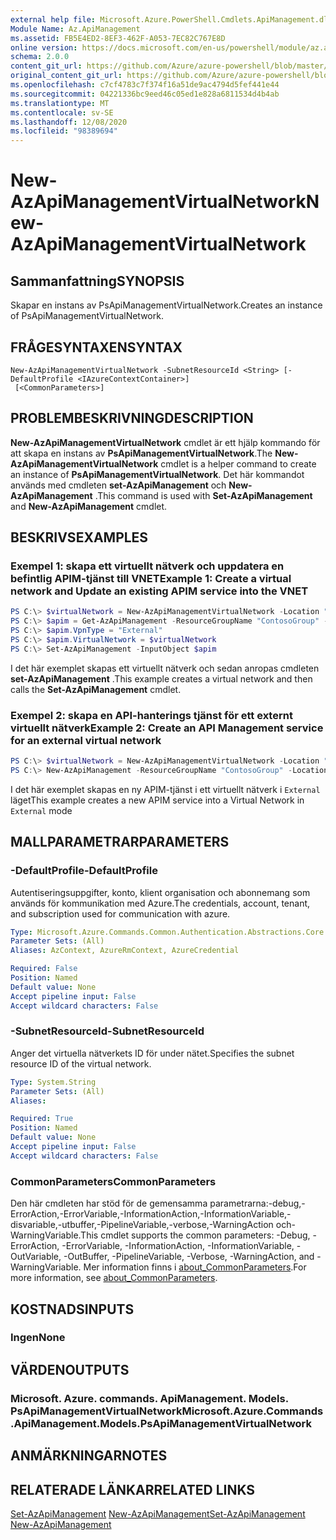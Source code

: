 ```yaml
---
external help file: Microsoft.Azure.PowerShell.Cmdlets.ApiManagement.dll-Help.xml
Module Name: Az.ApiManagement
ms.assetid: FB5E4ED2-8EF3-462F-A053-7EC82C767E8D
online version: https://docs.microsoft.com/en-us/powershell/module/az.apimanagement/new-azapimanagementvirtualnetwork
schema: 2.0.0
content_git_url: https://github.com/Azure/azure-powershell/blob/master/src/ApiManagement/ApiManagement/help/New-AzApiManagementVirtualNetwork.md
original_content_git_url: https://github.com/Azure/azure-powershell/blob/master/src/ApiManagement/ApiManagement/help/New-AzApiManagementVirtualNetwork.md
ms.openlocfilehash: c7cf4783c7f374f16a51de9ac4794d5fef441e44
ms.sourcegitcommit: 04221336bc9eed46c05ed1e828a6811534d4b4ab
ms.translationtype: MT
ms.contentlocale: sv-SE
ms.lasthandoff: 12/08/2020
ms.locfileid: "98389694"
---
```

# <span data-ttu-id="d029d-101">New-AzApiManagementVirtualNetwork</span><span class="sxs-lookup"><span data-stu-id="d029d-101">New-AzApiManagementVirtualNetwork</span></span>

## <span data-ttu-id="d029d-102">Sammanfattning</span><span class="sxs-lookup"><span data-stu-id="d029d-102">SYNOPSIS</span></span>
<span data-ttu-id="d029d-103">Skapar en instans av PsApiManagementVirtualNetwork.</span><span class="sxs-lookup"><span data-stu-id="d029d-103">Creates an instance of PsApiManagementVirtualNetwork.</span></span>

## <span data-ttu-id="d029d-104">FRÅGESYNTAXEN</span><span class="sxs-lookup"><span data-stu-id="d029d-104">SYNTAX</span></span>

```
New-AzApiManagementVirtualNetwork -SubnetResourceId <String> [-DefaultProfile <IAzureContextContainer>]
 [<CommonParameters>]
```

## <span data-ttu-id="d029d-105">PROBLEMBESKRIVNING</span><span class="sxs-lookup"><span data-stu-id="d029d-105">DESCRIPTION</span></span>
<span data-ttu-id="d029d-106">**New-AzApiManagementVirtualNetwork** cmdlet är ett hjälp kommando för att skapa en instans av **PsApiManagementVirtualNetwork**.</span><span class="sxs-lookup"><span data-stu-id="d029d-106">The **New-AzApiManagementVirtualNetwork** cmdlet is a helper command to create an instance of **PsApiManagementVirtualNetwork**.</span></span>
<span data-ttu-id="d029d-107">Det här kommandot används med cmdleten **set-AzApiManagement** och **New-AzApiManagement** .</span><span class="sxs-lookup"><span data-stu-id="d029d-107">This command is used with **Set-AzApiManagement** and **New-AzApiManagement** cmdlet.</span></span>

## <span data-ttu-id="d029d-108">BESKRIVS</span><span class="sxs-lookup"><span data-stu-id="d029d-108">EXAMPLES</span></span>

### <span data-ttu-id="d029d-109">Exempel 1: skapa ett virtuellt nätverk och uppdatera en befintlig APIM-tjänst till VNET</span><span class="sxs-lookup"><span data-stu-id="d029d-109">Example 1: Create a virtual network and Update an existing APIM service into the VNET</span></span>
```powershell
PS C:\> $virtualNetwork = New-AzApiManagementVirtualNetwork -Location "East US" -SubnetResourceId "/subscriptions/a8ff56dc-3bc7-4174-a1e8-3726ab15d0e2/resourceGroups/Api-Default-WestUS/providers/Microsoft.Network/virtualNetworks/dfVirtualNetwork/subnets/backendSubnet"
PS C:\> $apim = Get-AzApiManagement -ResourceGroupName "ContosoGroup" -Name "ContosoApi"
PS C:\> $apim.VpnType = "External"
PS C:\> $apim.VirtualNetwork = $virtualNetwork
PS C:\> Set-AzApiManagement -InputObject $apim
```

<span data-ttu-id="d029d-110">I det här exemplet skapas ett virtuellt nätverk och sedan anropas cmdleten **set-AzApiManagement** .</span><span class="sxs-lookup"><span data-stu-id="d029d-110">This example creates a virtual network and then calls the **Set-AzApiManagement** cmdlet.</span></span>

### <span data-ttu-id="d029d-111">Exempel 2: skapa en API-hanterings tjänst för ett externt virtuellt nätverk</span><span class="sxs-lookup"><span data-stu-id="d029d-111">Example 2: Create an API Management service for an external virtual network</span></span>
```powershell
PS C:\> $virtualNetwork = New-AzApiManagementVirtualNetwork -Location "West US" -SubnetResourceId "/subscriptions/a8ff56dc-3bc7-4174-b1e8-3726ab15d0e2/resourceGroups/ContosoGroup/providers/Microsoft.Network/virtualNetworks/westUsVirtualNetwork/subnets/backendSubnet"
PS C:\> New-AzApiManagement -ResourceGroupName "ContosoGroup" -Location "West US" -Name "ContosoApi" -Organization Contoso -AdminEmail admin@contoso.com -VirtualNetwork $virtualNetwork -VpnType "External" -Sku "Premium"
```

<span data-ttu-id="d029d-112">I det här exemplet skapas en ny APIM-tjänst i ett virtuellt nätverk i `External` läget</span><span class="sxs-lookup"><span data-stu-id="d029d-112">This example creates a new APIM service into a Virtual Network in `External` mode</span></span>

## <span data-ttu-id="d029d-113">MALLPARAMETRAR</span><span class="sxs-lookup"><span data-stu-id="d029d-113">PARAMETERS</span></span>

### <span data-ttu-id="d029d-114">-DefaultProfile</span><span class="sxs-lookup"><span data-stu-id="d029d-114">-DefaultProfile</span></span>
<span data-ttu-id="d029d-115">Autentiseringsuppgifter, konto, klient organisation och abonnemang som används för kommunikation med Azure.</span><span class="sxs-lookup"><span data-stu-id="d029d-115">The credentials, account, tenant, and subscription used for communication with azure.</span></span>

```yaml
Type: Microsoft.Azure.Commands.Common.Authentication.Abstractions.Core.IAzureContextContainer
Parameter Sets: (All)
Aliases: AzContext, AzureRmContext, AzureCredential

Required: False
Position: Named
Default value: None
Accept pipeline input: False
Accept wildcard characters: False
```

### <span data-ttu-id="d029d-116">-SubnetResourceId</span><span class="sxs-lookup"><span data-stu-id="d029d-116">-SubnetResourceId</span></span>
<span data-ttu-id="d029d-117">Anger det virtuella nätverkets ID för under nätet.</span><span class="sxs-lookup"><span data-stu-id="d029d-117">Specifies the subnet resource ID of the virtual network.</span></span>

```yaml
Type: System.String
Parameter Sets: (All)
Aliases:

Required: True
Position: Named
Default value: None
Accept pipeline input: False
Accept wildcard characters: False
```

### <span data-ttu-id="d029d-118">CommonParameters</span><span class="sxs-lookup"><span data-stu-id="d029d-118">CommonParameters</span></span>
<span data-ttu-id="d029d-119">Den här cmdleten har stöd för de gemensamma parametrarna:-debug,-ErrorAction,-ErrorVariable,-InformationAction,-InformationVariable,-disvariable,-utbuffer,-PipelineVariable,-verbose,-WarningAction och-WarningVariable.</span><span class="sxs-lookup"><span data-stu-id="d029d-119">This cmdlet supports the common parameters: -Debug, -ErrorAction, -ErrorVariable, -InformationAction, -InformationVariable, -OutVariable, -OutBuffer, -PipelineVariable, -Verbose, -WarningAction, and -WarningVariable.</span></span> <span data-ttu-id="d029d-120">Mer information finns i [about_CommonParameters](http://go.microsoft.com/fwlink/?LinkID=113216).</span><span class="sxs-lookup"><span data-stu-id="d029d-120">For more information, see [about_CommonParameters](http://go.microsoft.com/fwlink/?LinkID=113216).</span></span>

## <span data-ttu-id="d029d-121">KOSTNADS</span><span class="sxs-lookup"><span data-stu-id="d029d-121">INPUTS</span></span>

### <span data-ttu-id="d029d-122">Ingen</span><span class="sxs-lookup"><span data-stu-id="d029d-122">None</span></span>

## <span data-ttu-id="d029d-123">VÄRDEN</span><span class="sxs-lookup"><span data-stu-id="d029d-123">OUTPUTS</span></span>

### <span data-ttu-id="d029d-124">Microsoft. Azure. commands. ApiManagement. Models. PsApiManagementVirtualNetwork</span><span class="sxs-lookup"><span data-stu-id="d029d-124">Microsoft.Azure.Commands.ApiManagement.Models.PsApiManagementVirtualNetwork</span></span>

## <span data-ttu-id="d029d-125">ANMÄRKNINGAR</span><span class="sxs-lookup"><span data-stu-id="d029d-125">NOTES</span></span>

## <span data-ttu-id="d029d-126">RELATERADE LÄNKAR</span><span class="sxs-lookup"><span data-stu-id="d029d-126">RELATED LINKS</span></span>

<span data-ttu-id="d029d-127">[Set-AzApiManagement](./Set-AzApiManagement.md) 
 [New-AzApiManagement](./New-AzApiManagement.md)</span><span class="sxs-lookup"><span data-stu-id="d029d-127">[Set-AzApiManagement](./Set-AzApiManagement.md)
[New-AzApiManagement](./New-AzApiManagement.md)</span></span>

